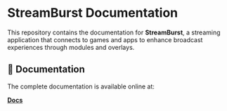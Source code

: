# StreamBurst Documentation

This repository contains the documentation for **StreamBurst**, a streaming application that connects to games and apps to enhance broadcast experiences through modules and overlays.

## 📖 Documentation

The complete documentation is available online at:

**[Docs](https://b4rawasz.github.io/StreamBurst/docs/app)**
